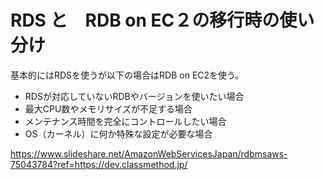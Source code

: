 # RDS と　RDB on EC２の移行時の使い分け
基本的にはRDSを使うが以下の場合はRDB on EC2を使う。
- RDSが対応していないRDBやバージョンを使いたい場合
- 最大CPU数やメモリサイズが不足する場合
- メンテナンス時間を完全にコントロールしたい場合
- OS（カーネル）に何か特殊な設定が必要な場合

https://www.slideshare.net/AmazonWebServicesJapan/rdbmsaws-75043784?ref=https://dev.classmethod.jp/
